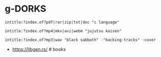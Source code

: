 # g-DORKS
```
intitle:?index.of?pdf|rar|zip|txt|doc "c language"
```
```
intitle:?index.of?mp4|mkv|avi|webm "jujutsu kaisen"
```
```
intitle:?index.of?mp3|wav "black sabbath" -"backing-tracks" -cover
```
- https://libgen.rs/ # books
